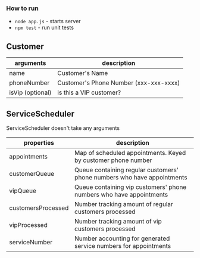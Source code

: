 ### How to run

- `node app.js` - starts server
- `npm test` - run unit tests

## Customer

| arguments        | description                            |
| ---------------- | -------------------------------------- |
| name             | Customer's Name                        |
| phoneNumber      | Customer's Phone Number (xxx-xxx-xxxx) |
| isVip (optional) | is this a VIP customer?                |

## ServiceScheduler

ServiceScheduler doesn't take any arguments

| properties         | description                                                             |
| ------------------ | ----------------------------------------------------------------------- |
| appointments       | Map of scheduled appointments. Keyed by customer phone number           |
| customerQueue      | Queue containing regular customers' phone numbers who have appointments |
| vipQueue           | Queue containing vip customers' phone numbers who have appointments     |
| customersProcessed | Number tracking amount of regular customers processed                   |
| vipProcessed       | Number tracking amount of vip customers processed                       |
| serviceNumber      | Number accounting for generated service numbers for appointments        |
